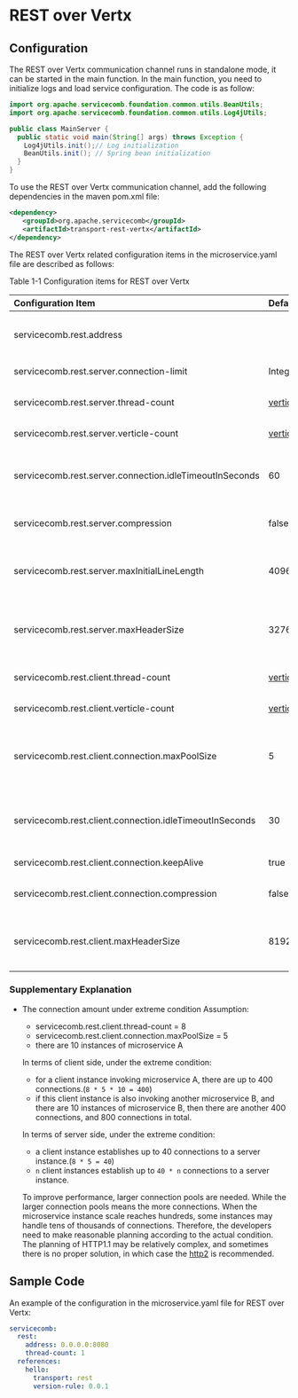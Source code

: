 # REST over Vertx

## Configuration

The REST over Vertx communication channel runs in standalone mode, it can be started in the main function. In the main function, you need to initialize logs and load service configuration. The code is as follow:

```java
import org.apache.servicecomb.foundation.common.utils.BeanUtils;
import org.apache.servicecomb.foundation.common.utils.Log4jUtils;

public class MainServer {
  public static void main(String[] args) throws Exception {
  　Log4jUtils.init();// Log initialization
  　BeanUtils.init(); // Spring bean initialization
  }
}
```

To use the REST over Vertx communication channel, add the following dependencies in the maven pom.xml file:

```xml
<dependency>
　　<groupId>org.apache.servicecomb</groupId>
　　<artifactId>transport-rest-vertx</artifactId>
</dependency>
```

The REST over Vertx related configuration items in the microservice.yaml file are described as follows:

Table 1-1 Configuration items for REST over Vertx

| Configuration Item                                     | Default Value                                  | Description                                    |
| :----------------------------------------------------- | :--------------------------------------------- | :--------------------------------------------- |
|servicecomb.rest.address                                |                                                |listening address, empty for not listen, just a rest client |
|servicecomb.rest.server.connection-limit                |Integer.MAX_VALUE                               |Max allowed client connections                  |
|servicecomb.rest.server.thread-count                    |[verticle-count](verticle-count.md) |rest server verticle instance count(Deprecated) |
|servicecomb.rest.server.verticle-count                  |[verticle-count](verticle-count.md) |rest server verticle instance count             |
|servicecomb.rest.server.connection.idleTimeoutInSeconds |60                                              |Timeout for server's idle connection, The idle connections will be closed |
| servicecomb.rest.server.compression                    | false                                          | Wether the server support compression          |
| servicecomb.rest.server.maxInitialLineLength           | 4096                                           | The max initial line length of the request the server can process, unit is Byte |
| servicecomb.rest.server.maxHeaderSize                  | 32768                                          | The max header size of the request the server can process, unit is Byte |
|servicecomb.rest.client.thread-count                    |[verticle-count](verticle-count.md) |rest client verticle instance count(Deprecated) |
|servicecomb.rest.client.verticle-count                  |[verticle-count](verticle-count.md) |rest client verticle instance count             |
|servicecomb.rest.client.connection.maxPoolSize          |5                                               |The maximum number of connections in each connection pool for an IP:port combination |
|servicecomb.rest.client.connection.idleTimeoutInSeconds |30                                              |Timeout for client's idle connection, The idle connections will be closed |
|servicecomb.rest.client.connection.keepAlive            |true                                            |Whether to use long connections                 |
| servicecomb.rest.client.connection.compression         | false                                          | Wether the client support compression          |
| servicecomb.rest.client.maxHeaderSize                  | 8192                                           | The max header size of the response the client can process, unit is Byte |

### Supplementary Explanation

* The connection amount under extreme condition
  Assumption:
  * servicecomb.rest.client.thread-count = 8
  * servicecomb.rest.client.connection.maxPoolSize = 5
  * there are 10 instances of microservice A  

  In terms of client side, under the extreme condition:
  * for a client instance invoking microservice A, there are up to 400 connections.(`8 * 5 * 10 = 400`)
  * if this client instance is also invoking another microservice B, and there are 10 instances of microservice B, then there are another 400 connections, and 800 connections in total.

  In terms of server side, under the extreme condition:
  * a client instance establishes up to 40 connections to a server instance.(`8 * 5 = 40`)
  * `n` client instances establish up to `40 * n` connections to a server instance.

  To improve performance, larger connection pools are needed. While the larger connection pools means the more connections. When the microservice instance scale reaches hundreds, some instances may handle tens of thousands of connections. Therefore, the developers need to make reasonable planning according to the actual condition.
  The planning of HTTP1.1 may be relatively complex, and sometimes there is no proper solution, in which case the [http2](http2.md) is recommended.

## Sample Code

An example of the configuration in the microservice.yaml file for REST over Vertx:

```yaml
servicecomb:
  rest:
    address: 0.0.0.0:8080
    thread-count: 1
  references:
    hello:
      transport: rest
      version-rule: 0.0.1
```
